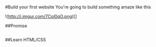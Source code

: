 #Build your first website
You're going to build something amaze like this

!(http://i.imgur.com/7Col0qO.png)[]

##Promise

##

##Learn HTML/CSS

##
